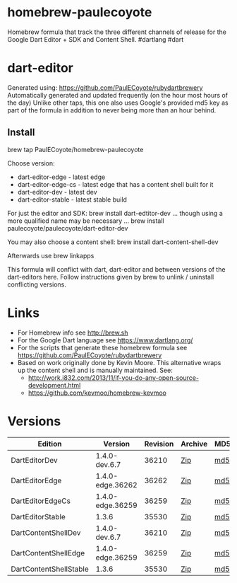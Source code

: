 homebrew-paulecoyote
====================

Homebrew formula that track the three different channels of release for the Google Dart Editor + SDK and Content Shell.  #dartlang #dart

dart-editor
===========

Generated using: https://github.com/PaulECoyote/rubydartbrewery
Automatically generated and updated frequently (on the hour most hours of the day)
Unlike other taps, this one also uses Google's provided md5 key as part of the formula in addition to never being more than an hour behind.

Install
-------
brew tap PaulECoyote/homebrew-paulecoyote

Choose version:
* dart-editor-edge - latest edge
* dart-editor-edge-cs - latest edge that has a content shell built for it
* dart-editor-dev - latest dev
* dart-editor-stable - latest stable build

For just the editor and SDK:
brew install dart-edtitor-dev
... though using a more qualified name may be necessary ...
brew install paulecoyote/paulecoyote/dart-editor-dev

You may also choose a content shell:
brew install dart-content-shell-dev

Afterwards use 
brew linkapps

This formula will conflict with dart, dart-editor and between versions of the dart-editors here.  Follow instructions given by brew to unlink / uninstall conflicting versions.

Links
=====
* For Homebrew info see http://brew.sh
* For the Google Dart language see https://www.dartlang.org/
* For the scripts that generate these homebrew formula see https://github.com/PaulECoyote/rubydartbrewery
* Based on work originally done by Kevin Moore. This alternative wraps up the content shell and is manually maintained.  See: 
    * http://work.j832.com/2013/11/if-you-do-any-open-source-development.html
    * https://github.com/kevmoo/homebrew-kevmoo

Versions
========
| Edition | Version | Revision | Archive | MD5 | Notes |
| ------- | ------- | -------- | ------- | --- | ----- |
| DartEditorDev | 1.4.0-dev.6.7 | 36210 | [Zip](http://storage.googleapis.com/dart-archive/channels/dev/release/36210/editor/darteditor-macos-x64.zip) | [md5](http://storage.googleapis.com/dart-archive/channels/dev/release/36210/editor/darteditor-macos-x64.zip.md5sum) | [Changes](http://storage.googleapis.com/dart-archive/channels/dev/release/latest/changelog.html) |
| DartEditorEdge | 1.4.0-edge.36262 | 36262 | [Zip](http://storage.googleapis.com/dart-archive/channels/be/raw/36262/editor/darteditor-macos-x64.zip) | [md5](http://storage.googleapis.com/dart-archive/channels/be/raw/36262/editor/darteditor-macos-x64.zip.md5sum) | - |
| DartEditorEdgeCs | 1.4.0-edge.36259 | 36259 | [Zip](http://storage.googleapis.com/dart-archive/channels/be/raw/36259/editor/darteditor-macos-x64.zip) | [md5](http://storage.googleapis.com/dart-archive/channels/be/raw/36259/editor/darteditor-macos-x64.zip.md5sum) | - |
| DartEditorStable | 1.3.6 | 35530 | [Zip](http://storage.googleapis.com/dart-archive/channels/stable/release/35530/editor/darteditor-macos-x64.zip) | [md5](http://storage.googleapis.com/dart-archive/channels/stable/release/35530/editor/darteditor-macos-x64.zip.md5sum) | [Changes](http://storage.googleapis.com/dart-archive/channels/stable/release/latest/changelog.html) |
| DartContentShellDev | 1.4.0-dev.6.7 | 36210 | [Zip](http://storage.googleapis.com/dart-archive/channels/dev/release/36210/dartium/content_shell-macos-ia32-release.zip) | [md5](http://storage.googleapis.com/dart-archive/channels/dev/release/36210/dartium/content_shell-macos-ia32-release.zip.md5sum) | - |
| DartContentShellEdge | 1.4.0-edge.36259 | 36259 | [Zip](http://storage.googleapis.com/dart-archive/channels/be/raw/36259/dartium/content_shell-macos-ia32-release.zip) | [md5](http://storage.googleapis.com/dart-archive/channels/be/raw/36259/dartium/content_shell-macos-ia32-release.zip.md5sum) | - |
| DartContentShellStable | 1.3.6 | 35530 | [Zip](http://storage.googleapis.com/dart-archive/channels/stable/release/35530/dartium/content_shell-macos-ia32-release.zip) | [md5](http://storage.googleapis.com/dart-archive/channels/stable/release/35530/dartium/content_shell-macos-ia32-release.zip.md5sum) | - |
